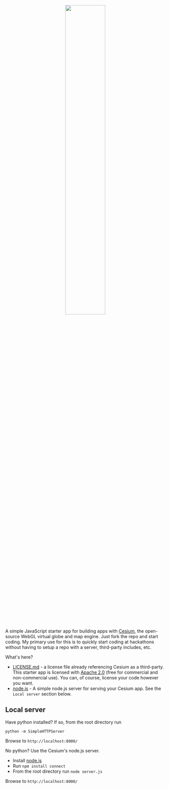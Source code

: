 <p align="center">
<a href="http://cesium.agi.com/">
<img src="https://github.com/AnalyticalGraphicsInc/cesium/wiki/logos/Cesium_Logo_Color.jpg" width="50%" />
</a>
</p>

A simple JavaScript starter app for building apps with [Cesium](http://cesium.agi.com/), the open-source WebGL virtual globe and map engine.  Just fork the repo and start coding.  My primary use for this is to quickly start coding at hackathons without having to setup a repo with a server, third-party includes, etc.

What's here?
* [LICENSE.md](LICENSE.md) - a license file already referencing Cesium as a third-party.  This starter app is licensed with [Apache 2.0](http://www.apache.org/licenses/LICENSE-2.0.html) (free for commercial and non-commercial use).  You can, of course, license your code however you want.
* [node.js](node.js) - A simple node.js server for serving your Cesium app.  See the `Local server` section below.

Local server
------------

Have python installed?  If so, from the root directory run
```
python -m SimpleHTTPServer
```
Browse to `http://localhost:8000/`

No python?  Use the Cesium's node.js server.

* Install [node.js](http://nodejs.org/)
* Run `npm install connect`
* From the root directory run `node server.js`

Browse to `http://localhost:8000/`
